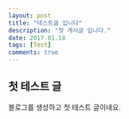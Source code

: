 ```yaml
---
layout: post
title: "테스트글 입니다"
description: "첫 게시글 입니다."
date: 2017.01.18
tags: [Test]
comments: true
---
```


## 첫 테스트 글
블로그를 생성하고 첫 테스트 글이네요.